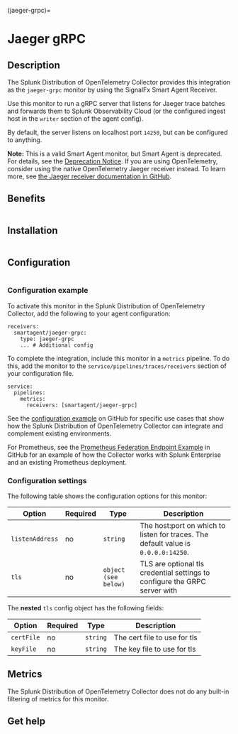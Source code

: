 (jaeger-grpc)=

# Jaeger gRPC

<meta name="Description" content="Documentation on the Jaeger gRPC monitor">

## Description

The Splunk Distribution of OpenTelemetry Collector provides this integration as the `jaeger-grpc` monitor by using the SignalFx Smart Agent Receiver.

Use this monitor to run a gRPC server that listens for Jaeger trace batches and forwards them to Splunk Observability Cloud (or the configured ingest host in the `writer` section of the agent config).

By default, the server listens on localhost port `14250`, but can be configured to anything.

**Note:** This is a valid Smart Agent monitor, but Smart Agent is deprecated. For details, see the [Deprecation Notice](https://github.com/signalfx/signalfx-agent/blob/main/docs/smartagent-deprecation-notice.md). If you are using OpenTelemetry, consider using the native OpenTelemetry Jaeger receiver instead. To learn more, see [the Jaeger receiver documentation in GitHub](https://github.com/open-telemetry/opentelemetry-collector-contrib/tree/main/receiver/jaegerreceiver).


## Benefits

```{include} /_includes/benefits.md
```

## Installation

```{include} /_includes/collector-installation.md
```

## Configuration

```{include} /_includes/configuration.md
```
### Configuration example

To activate this monitor in the Splunk Distribution of OpenTelemetry Collector, add the following to your agent configuration:

```
receivers:
  smartagent/jaeger-grpc: 
    type: jaeger-grpc
    ... # Additional config
```


To complete the integration, include this monitor  in a `metrics` pipeline. To do this, add the monitor to the `service/pipelines/traces/receivers` section of your configuration file.

```
service:
  pipelines:
    metrics:
      receivers: [smartagent/jaeger-grpc]
```

See the [configuration example](https://github.com/signalfx/splunk-otel-collector/tree/main/examples) on GitHub for specific use cases that show how the Splunk Distribution of OpenTelemetry Collector can integrate and complement existing environments.

For Prometheus, see the [Prometheus Federation Endpoint Example](https://github.com/signalfx/splunk-otel-collector/tree/main/examples/prometheus-federation) in GitHub for an example of how the Collector works with Splunk Enterprise and an existing Prometheus deployment.

### Configuration settings

The following table shows the configuration options for this monitor:
  
| Option | Required | Type | Description |
| --- | --- | --- | --- |
| `listenAddress` | no | `string` | The host:port on which to listen for traces. The default value is `0.0.0.0:14250`. |
| `tls` | no | `object (see below)` | TLS are optional tls credential settings to configure the GRPC server with |

The **nested** `tls` config object has the following fields:

| Option | Required | Type | Description |
| --- | --- | --- | --- |
| `certFile` | no | `string` | The cert file to use for tls |
| `keyFile` | no | `string` | The key file to use for tls |

## Metrics

The Splunk Distribution of OpenTelemetry Collector does not do any built-in filtering of metrics for this monitor.

## Get help

```{include} /_includes/troubleshooting.md
```
